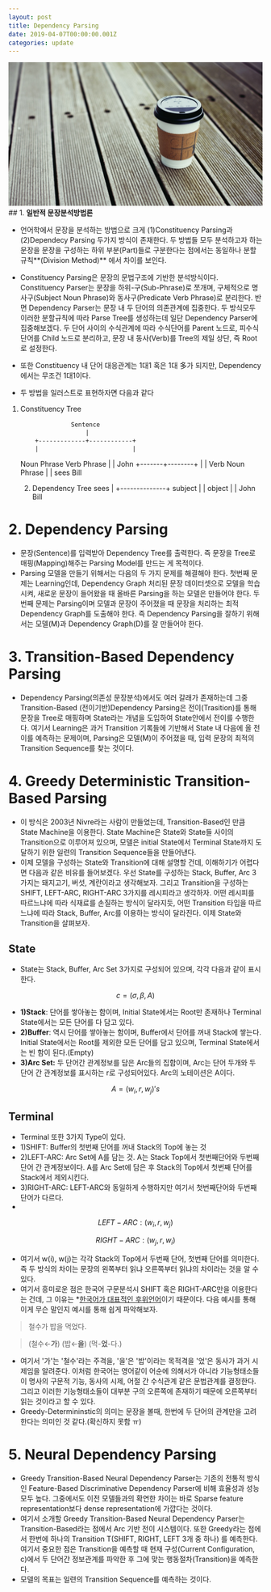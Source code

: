 ```yaml
---
layout: post
title: Dependency Parsing
date: 2019-04-07T00:00:00.001Z
categories: update
---
```

<img src="/images/dependency_parsing/coffee.jpg" class="fit image">## 1. **일반적 문장분석방법론**

- 언어학에서 문장을 분석하는 방법으로 크게 (1)Constituency Parsing과 (2)Dependecy Parsing 두가지 방식이 존재한다. 두 방법들 모두 분석하고자 하는 문장을 문장을 구성하는 하위 부분(Part)들로 구분한다는 점에서는 동일하나 분할규칙**(Division Method)** 에서 차이를 보인다.

- Constituency Parsing은 문장의 문법구조에 기반한 분석방식이다. Constituency Parser는 문장을 하위-구(Sub-Phrase)로 쪼개며, 구체적으로 명사구(Subject Noun Phrase)와 동사구(Predicate Verb Phrase)로 분리한다. 반면 Dependency Parser는 문장 내 두 단어의 의존관계에 집중한다. 두 방식모두 이러한 분할규칙에 따라 Parse Tree를 생성하는데 일단 Dependency Parser에 집중해보겠다. 두 단어 사이의 수식관계에 따라 수식단어를 Parent 노드로, 피수식단어를 Child 노드로 분리하고, 문장 내 동사(Verb)를  Tree의 제일 상단, 즉 Root로 설정한다.

- 또한 Constituency 내 단어 대응관계는 1대1 혹은 1대 多가 되지만, Dependency에서는 무조건 1대1이다.

- 두 방법을 일러스트로 표현하자면 다음과 같다

1. Constituency Tree

                     Sentence
                         |
           +-------------+------------+
           |                          |
      Noun Phrase                Verb Phrase
           |                          |
         John                 +-------+--------+
                              |                |
                            Verb          Noun Phrase
                              |                |
                            sees              Bill

    2. Dependency Tree
    							sees
                    |
            +--------------+
    subject |              | object
            |              |
          John            Bill

# 2. Dependency Parsing

- 문장(Sentence)를 입력받아 Dependency Tree를 출력한다. 즉 문장을 Tree로 매핑(Mapping)해주는 Parsing Model를 만드는 게 목적이다.
- Parsing 모델을 만들기 위해서는 다음의 두 가지 문제를 해결해야 한다. 첫번째 문제는 Learning인데, Dependency Graph 처리된 문장 데이터셋으로 모델을 학습시켜, 새로운 문장이 들어왔을 때 올바른 Parsing을 하는 모델은 만들어야 한다. 두번째 문제는 Parsing이며 모델과 문장이 주어졌을 때 문장을 처리하는 최적 Dependency Graph를 도출해야 한다. 즉 Dependency Parsing을 잘하기 위해서는 모델(M)과 Dependency Graph(D)를 잘 만들어야 한다.

# 3. Transition-Based Dependency Parsing

- Dependency Parsing(의존성 문장분석)에서도 여러 갈래가 존재하는데 그중 Transition-Based (전이기반)Dependency Parsing은 전이(Trasition)를 통해 문장을 Tree로 매핑하며 State라는 개념을 도입하여 State안에서 전이를 수행한다. 여기서 Learning은 과거 Transition 기록들에 기반해서 State 내 다음에 올 전이를 예측하는 문제이며, Parsing은 모델(M)이 주어졌을 때, 입력 문장의 최적의 Transition Sequence를 찾는 것이다.

# 4. Greedy Deterministic Transition-Based Parsing

- 이 방식은 2003년 Nivre라는 사람이 만들었는데, Transition-Based인 만큼 State Machine을 이용한다. State Machine은 State와 State들 사이의 Transition으로 이루어져 있으며, 모델은 initial State에서 Terminal State까지 도달하기 위한 일련의 Transition Sequence들을 만들어낸다.
- 이제 모델을 구성하는 State와 Transition에 대해 설명할 건데, 이해하기가 어렵다면 다음과 같은 비유를 들어보겠다. 우선 State를 구성하는 Stack, Buffer, Arc 3가지는 돼지고기, 버섯, 계란이라고 생각해보자. 그리고 Transition을 구성하는 SHIFT, LEFT-ARC, RIGHT-ARC 3가지를 레시피라고 생각하자. 어떤 레시피를 따르느냐에 따라 식재료를 손질하는 방식이 달라지듯, 어떤 Transition 타입을 따르느냐에 따라 Stack, Buffer, Arc를 이용하는 방식이 달라진다. 이제 State와 Transition을 살펴보자.

## **State**

- State는 Stack, Buffer, Arc Set 3가지로 구성되어 있으며, 각각 다음과 같이 표시한다.

$$c=(\sigma, \beta, A)$$

- **1)Stack**: 단어를 쌓아놓는 함이며, Initial State에서는 Root만 존재하나 Terminal State에서는 모든 단어를 다 담고 있다.
- **2)Buffer**: 역시 단어를 쌓아놓는 함이며, Buffer에서 단어를 꺼내 Stack에 쌓는다. Initial State에서는 Root를 제외한 모든 단어를 담고 있으며, Terminal State에서는 빈 함이 된다.(Empty)
- **3)Arc Set:** 두 단어간 관계정보를 담은 Arc들의 집함이며, Arc는 단어 두개와 두 단어 간 관계정보를 표시하는 r로 구성되어있다. Arc의 노테이션은 A이다.

$$A= (w_i, r, w_j)'s$$

## Terminal

- Terminal 또한 3가지 Type이 있다.
- 1)SHIFT: Buffer의 첫번째 단어를 꺼내 Stack의 Top에 놓는 것
- 2)LEFT-ARC:  Arc Set에 A를 담는 것. A는 Stack Top에서 첫번째단어와 두번째 단어 간 관계정보이다. A를 Arc Set에 담은 후 Stack의 Top에서 첫번째 단어를 Stack에서 제외시킨다.
- 3)RIGHT-ARC: LEFT-ARC와 동일하게 수행하지만 여기서 첫번째단어와 두번째 단어가 다르다.
-

$$LEFT-ARC: (w_i, r, w_j)$$

$$RIGHT-ARC: (w_j, r, w_i)$$

- 여기서 w(i), w(j)는 각각 Stack의 Top에서 두번째 단어, 첫번째 단어를 의미한다. 즉 두 방식의 차이는 문장의 왼쪽부터 읽냐 오른쪽부터 읽냐의 차이라는 것을 알 수 있다.
- 여기서 흥미로운 점은 한국어 구문분석시 SHIFT 혹은 RIGHT-ARC만을 이용한다는 건데, 그 이유는 *[한국어가 대표적인 후위언어](http://bozon.nlp.wo.tc/?f=158c7e65826538)이기 때문이다. 다음 예시를 통해 이게 무슨 말인지 예시를 통해 쉽게 파악해보자.

> 철수가 밥을 먹었다.

> (철수←**가**) (밥←**을**) (먹-**었**-다.)

- 여기서 '가'는 '철수'라는 주격을, '을'은 '밥'이라는 목적격을 '었'은 동사가 과거 시제임을 알려준다. 이처럼 한국어는 영어같이 어순에 의해서가 아니라 기능형태소들이 명사의 구문적 기능, 동사의 시제, 어절 간 수식관계 같은 문법관계를 결정한다. 그리고 이러한 기능형태소들이 대부분 구의 오른쪽에 존재하기 때문에 오른쪽부터 읽는 것이라고 할 수 있다.
- Greedy-Determininstic의 의미는 문장을 볼때, 한번에 두 단어의 관계만을 고려한다는 의미인 것 같다.(확신하지 못함 ㅠ)

# 5. Neural Dependency Parsing

- Greedy Transition-Based Neural Dependency Parser는 기존의 전통적 방식인 Feature-Based Discriminative Dependency Parser에 비해 효율성과 성능 모두 높다. 그중에서도 이전 모델들과의 확연한 차이는 바로 Sparse feature representation보다 dense representation에 가깝다는 것이다.
- 여기서 소개할 Greedy Transition-Based Neural Dependency Parser는 Transition-Based라는 점에서 Arc 기반 전이 시스템이다. 또한 Greedy라는 점에서 한번에 하나의 Transition T(SHIFT, RIGHT, LEFT 3개 중 하나) 를 예측한다. 여기서 중요한 점은 Transition을 예측할 때 현재 구성(Current Configuration, c)에서 두 단어간 정보관계를 파악한 후 그에 맞는 행동절차(Transition)을 예측한다.
- 모델의 목표는 일련의 Transition Sequence를 예측하는 것이다.
